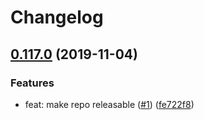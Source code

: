 # Changelog

## [0.117.0](https://www.github.com/googleapis/java-resourcemanager/compare/0.116.0...v0.117.0) (2019-11-04)


### Features

* feat: make repo releasable ([#1](https://www.github.com/googleapis/java-resourcemanager/issues/1)) ([fe722f8](https://www.github.com/googleapis/java-resourcemanager/commit/fe722f8668fb0047e90bdafe995e4244edfbbc42))
